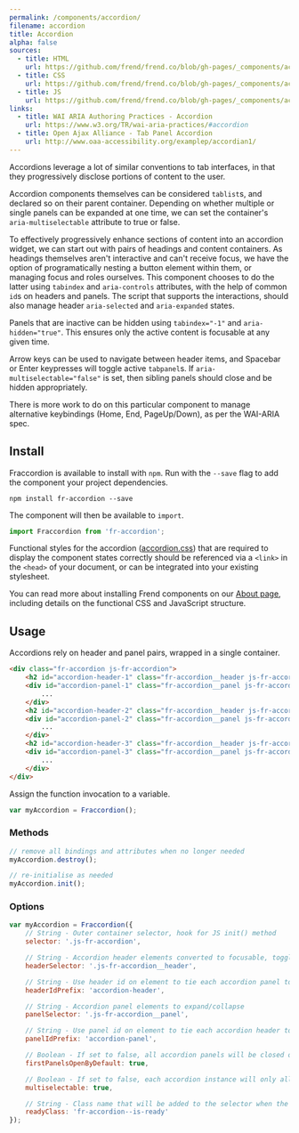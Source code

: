 ```yaml
---
permalink: /components/accordion/
filename: accordion
title: Accordion
alpha: false
sources:
  - title: HTML
    url: https://github.com/frend/frend.co/blob/gh-pages/_components/accordion/accordion.html
  - title: CSS
    url: https://github.com/frend/frend.co/blob/gh-pages/_components/accordion/accordion.css
  - title: JS
    url: https://github.com/frend/frend.co/blob/gh-pages/_components/accordion/accordion.js
links:
  - title: WAI ARIA Authoring Practices - Accordion
    url: https://www.w3.org/TR/wai-aria-practices/#accordion
  - title: Open Ajax Alliance - Tab Panel Accordion
    url: http://www.oaa-accessibility.org/examplep/accordian1/
---
```


Accordions leverage a lot of similar conventions to tab interfaces, in that they progressively disclose portions of content to the user.

Accordion components themselves can be considered `tablist`s, and declared so on their parent container. Depending on whether multiple or single panels can be expanded at one time, we can set the container's `aria-multiselectable` attribute to true or false.

To effectively progressively enhance sections of content into an accordion widget, we can start out with pairs of headings and content containers. As headings themselves aren't interactive and can't receive focus, we have the option of programatically nesting a button element within them, or managing focus and roles ourselves. This component chooses to do the latter using `tabindex` and `aria-controls` attributes, with the help of common `id`s on headers and panels. The script that supports the interactions, should also manage header `aria-selected` and `aria-expanded` states.

Panels that are inactive can be hidden using `tabindex="-1"` and `aria-hidden="true"`. This ensures only the active content is focusable at any given time.

Arrow keys can be used to navigate between header items, and Spacebar or Enter keypresses will toggle active `tabpanel`s. If `aria-multiselectable="false"` is set, then sibling panels should close and be hidden appropriately.

There is more work to do on this particular component to manage alternative keybindings (Home, End, PageUp/Down), as per the WAI-ARIA spec.

## Install

Fraccordion is available to install with `npm`. Run with the `--save` flag to add the component your project dependencies.

~~~
npm install fr-accordion --save
~~~

The component will then be available to `import`.

~~~ js
import Fraccordion from 'fr-accordion';
~~~

Functional styles for the accordion ([accordion.css](https://raw.githubusercontent.com/frend/frend.co/gh-pages/_components/accordion/accordion.css)) that are required to display the component states correctly should be referenced via a `<link>` in the `<head>` of your document, or can be integrated into your existing stylesheet.

You can read more about installing Frend components on our [About page](http://frend.co/about/), including details on the functional CSS and JavaScript structure.

## Usage

Accordions rely on header and panel pairs, wrapped in a single container.

~~~ html
<div class="fr-accordion js-fr-accordion">
	<h2 id="accordion-header-1" class="fr-accordion__header js-fr-accordion__header">...</h2>
	<div id="accordion-panel-1" class="fr-accordion__panel js-fr-accordion__panel">
		...
	</div>
	<h2 id="accordion-header-2" class="fr-accordion__header js-fr-accordion__header">...</h2>
	<div id="accordion-panel-2" class="fr-accordion__panel js-fr-accordion__panel">
		...
	</div>
	<h2 id="accordion-header-3" class="fr-accordion__header js-fr-accordion__header">...</h2>
	<div id="accordion-panel-3" class="fr-accordion__panel js-fr-accordion__panel">
		...
	</div>
</div>
~~~

Assign the function invocation to a variable.

~~~ js
var myAccordion = Fraccordion();
~~~

### Methods

~~~ js
// remove all bindings and attributes when no longer needed
myAccordion.destroy();

// re-initialise as needed
myAccordion.init();
~~~

### Options

~~~ js
var myAccordion = Fraccordion({
	// String - Outer container selector, hook for JS init() method
	selector: '.js-fr-accordion',

	// String - Accordion header elements converted to focusable, togglable elements
	headerSelector: '.js-fr-accordion__header',

	// String - Use header id on element to tie each accordion panel to its header - see panelIdPrefix
	headerIdPrefix: 'accordion-header',

	// String - Accordion panel elements to expand/collapse
	panelSelector: '.js-fr-accordion__panel',

	// String - Use panel id on element to tie each accordion header to its panel - see headerIdPrefix
	panelIdPrefix: 'accordion-panel',

	// Boolean - If set to false, all accordion panels will be closed on init()
	firstPanelsOpenByDefault: true,

	// Boolean - If set to false, each accordion instance will only allow a single panel to be open at a time
	multiselectable: true,

	// String - Class name that will be added to the selector when the component has been initialised
	readyClass: 'fr-accordion--is-ready'
});
~~~